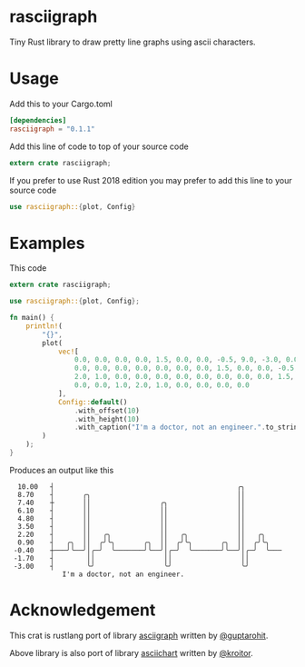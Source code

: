 # rasciigraph
Tiny Rust library to draw pretty line graphs using ascii characters.

# Usage
Add this to your Cargo.toml
``` toml
[dependencies]
rasciigraph = "0.1.1"
```
Add this line of code to top of your source code
``` rust
extern crate rasciigraph;
```

If you prefer to use Rust 2018 edition you may prefer to add this line to your source code
``` rust
use rasciigraph::{plot, Config}
```

# Examples
This code 
``` rust
extern crate rasciigraph;

use rasciigraph::{plot, Config};

fn main() {
    println!(
        "{}",
        plot(
            vec![
                0.0, 0.0, 0.0, 0.0, 1.5, 0.0, 0.0, -0.5, 9.0, -3.0, 0.0, 0.0, 1.0, 2.0, 1.0, 0.0,
                0.0, 0.0, 0.0, 0.0, 0.0, 0.0, 0.0, 1.5, 0.0, 0.0, -0.5, 8.0, -3.0, 0.0, 0.0, 1.0,
                2.0, 1.0, 0.0, 0.0, 0.0, 0.0, 0.0, 0.0, 0.0, 0.0, 1.5, 0.0, 0.0, -0.5, 10.0, -3.0,
                0.0, 0.0, 1.0, 2.0, 1.0, 0.0, 0.0, 0.0, 0.0
            ],
            Config::default()
                .with_offset(10)
                .with_height(10)
                .with_caption("I'm a doctor, not an engineer.".to_string())
        )
    );
}

```
Produces an output like this
```
  10.00   ┤                                             ╭╮          
  8.70    ┤       ╭╮                                    ││          
  7.40    ┼       ││                 ╭╮                 ││          
  6.10    ┤       ││                 ││                 ││          
  4.80    ┤       ││                 ││                 ││          
  3.50    ┤       ││                 ││                 ││          
  2.20    ┤       ││   ╭╮            ││   ╭╮            ││   ╭╮     
  0.90    ┤   ╭╮  ││  ╭╯╰╮       ╭╮  ││  ╭╯╰╮       ╭╮  ││  ╭╯╰╮    
 -0.40    ┼───╯╰──╯│╭─╯  ╰───────╯╰──╯│╭─╯  ╰───────╯╰──╯│╭─╯  ╰─── 
 -1.70    ┤        ││                 ││                 ││         
 -3.00    ┤        ╰╯                 ╰╯                 ╰╯        
             I'm a doctor, not an engineer.
```

# Acknowledgement
This crat is rustlang port of library [asciigraph](https://github.com/guptarohit/asciigraph) written by [@guptarohit](https://github.com/guptarohit).

Above library is also port of library [asciichart](https://github.com/kroitor/asciichart) written by [@kroitor](https://github.com/kroitor).
